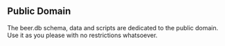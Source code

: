 
## Public Domain

The beer.db schema, data and scripts are dedicated to the public domain. Use it as you please with no restrictions whatsoever.
